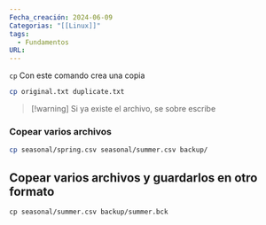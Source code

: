 ```yaml
---
Fecha_creación: 2024-06-09
Categorias: "[[Linux]]"
tags:
  - Fundamentos
URL:
---
```

`cp` Con este comando crea una copia

```bash
cp original.txt duplicate.txt
```

> [!warning] Si ya existe el archivo, se sobre escribe

### Copear varios archivos

```bash
cp seasonal/spring.csv seasonal/summer.csv backup/
```

## Copear varios archivos y guardarlos en otro formato

`cp seasonal/summer.csv backup/summer.bck`